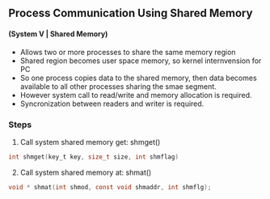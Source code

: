 ## Process Communication Using Shared Memory

#### (System V | Shared Memory)

- Allows two or more processes to share the same memory region
- Shared region becomes user space memory, so kernel internvension for PC
- So one process copies data to the shared memory, then data becomes available to all other processes sharing the smae segment.
- However system call to read/write and memory allocation is required.
- Syncronization between readers and writer is required.

### Steps

1. Call system shared memory get: shmget()

```c
int shmget(key_t key, size_t size, int shmflag)
```

2. Call system shared memory at: shmat()

```c
void * shmat(int shmod, const void shmaddr, int shmflg);
```
